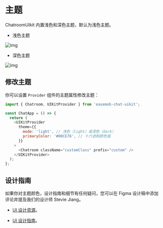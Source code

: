 # 主题

<Toc />

ChatroomUIkit 内置浅色和深色主题，默认为浅色主题。

- 浅色主题

![img](/images/uikit/chatroomweb/light_mode.png)

- 深色主题

![img](/images/uikit/chatroomweb/dark_mode.png)

## 修改主题 

你可以设置 `Provider` 组件的主题属性修改主题：

```JavaScript
import { Chatroom, UIKitProvider } from 'easemob-chat-uikit';

const ChatApp = () => {
  return (
    <UIKitProvider
      theme={{
        mode: 'light', // 浅色（light）或深色（dark）
        primaryColor: '#00CE76', // 十六进制颜色值
      }}
    >
      <Chatroom className="customClass" prefix="custom" />
    </UIKitProvider>
  );
};
```

## 设计指南 

如果你对主题颜色，设计指南和细节有任何疑问，您可以在 Figma 设计稿中添加评论并提及我们的设计师 Stevie Jiang。

- [UI 设计资源](https://www.figma.com/community/file/1322495388317476706/chatroom-uikit)。

- [UI 设计指南](design_guide.html)。
